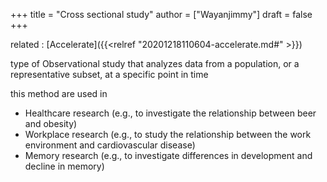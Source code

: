 +++
title = "Cross sectional study"
author = ["Wayanjimmy"]
draft = false
+++

related
: [Accelerate]({{<relref "20201218110604-accelerate.md#" >}})

type of Observational study that analyzes data from a population, or a representative subset, at a specific point in time

this method are used in

-   Healthcare research (e.g., to investigate the relationship between beer and obesity)
-   Workplace research (e.g., to study the relationship between the work environment and cardiovascular disease)
-   Memory research (e.g., to investigate differences in development and decline in memory)

